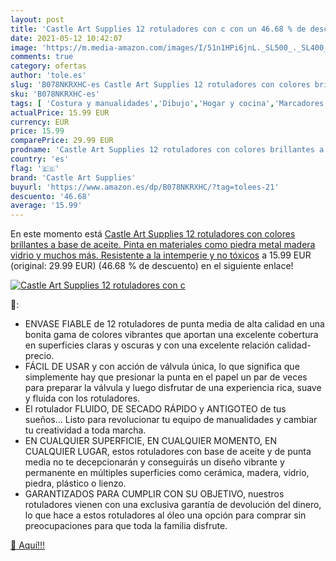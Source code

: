 ```yaml
---
layout: post
title: 'Castle Art Supplies 12 rotuladores con c con un 46.68 % de descuento'
date: 2021-05-12 10:42:07
image: 'https://m.media-amazon.com/images/I/51n1HPi6jnL._SL500_._SL400_.jpg'
comments: true
category: ofertas
author: 'tole.es'
slug: 'B078NKRXHC-es Castle Art Supplies 12 rotuladores con colores brillantes...'
sku: 'B078NKRXHC-es'
tags: [ 'Costura y manualidades','Dibujo','Hogar y cocina','Marcadores','Materiales de dibujo','castle art supplies','rotuladores', ]
actualPrice: 15.99 EUR
currency: EUR
price: 15.99
comparePrice: 29.99 EUR
prodname: 'Castle Art Supplies 12 rotuladores con colores brillantes a base de aceite. Pinta en materiales como piedra  metal  madera  vidrio y muchos más. Resistente a la intemperie y no tóxicos'
country: 'es'
flag: '🇪🇸'
brand: 'Castle Art Supplies'
buyurl: 'https://www.amazon.es/dp/B078NKRXHC/?tag=tolees-21'
descuento: '46.68'
average: '15.99'
---
```


En este momento está [Castle Art Supplies 12 rotuladores con colores brillantes a base de aceite. Pinta en materiales como piedra  metal  madera  vidrio y muchos más. Resistente a la intemperie y no tóxicos](https://www.amazon.es/dp/B078NKRXHC/?tag=tolees-21) a 15.99 EUR (original: 29.99 EUR) (46.68 %  de descuento) en el siguiente enlace!

[![Castle Art Supplies 12 rotuladores con c](https://m.media-amazon.com/images/I/51n1HPi6jnL._SL500_._SL400_.jpg)](https://www.amazon.es/dp/B078NKRXHC/?tag=tolees-21)

🔎:

- ENVASE FIABLE de 12 rotuladores de punta media de alta calidad en una bonita gama de colores vibrantes que aportan una excelente cobertura en superficies claras y oscuras y con una excelente relación calidad-precio.
- FÁCIL DE USAR y con acción de válvula única, lo que significa que simplemente hay que presionar la punta en el papel un par de veces para preparar la válvula y luego disfrutar de una experiencia rica, suave y fluida con los rotuladores.
- El rotulador FLUIDO, DE SECADO RÁPIDO y ANTIGOTEO de tus sueños... Listo para revolucionar tu equipo de manualidades y cambiar tu creatividad a toda marcha.
- EN CUALQUIER SUPERFICIE, EN CUALQUIER MOMENTO, EN CUALQUIER LUGAR, estos rotuladores con base de aceite y de punta media no te decepcionarán y conseguirás un diseño vibrante y permanente en múltiples superficies como cerámica, madera, vidrio, piedra, plástico o lienzo.
- GARANTIZADOS PARA CUMPLIR CON SU OBJETIVO, nuestros rotuladores vienen con una exclusiva garantía de devolución del dinero, lo que hace a estos rotuladores al óleo una opción para comprar sin preocupaciones para que toda la familia disfrute.

[🛒 Aquí!!!](https://www.amazon.es/dp/B078NKRXHC/?tag=tolees-21)
